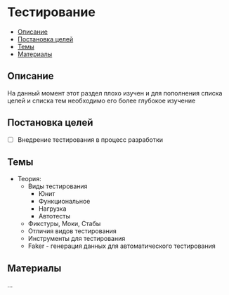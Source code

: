 # Тестирование #

- [Описание](#Описание)
- [Постановка целей](#Постановка-целей)
- [Темы](#Темы)
- [Материалы](#Материалы)

## Описание ##
На данный момент этот раздел плохо изучен и для пополнения списка целей и списка тем необходимо его более глубокое изучение

## Постановка целей ##
- [ ] Внедрение тестирования в процесс разработки

## Темы ##
- Теория:
	- Виды тестирования
		- Юнит
		- Функциональное
		- Нагрузка
		- Автотесты
	- Фикстуры, Моки, Стабы
	- Отличия видов тестирования
	- Инструменты для тестирования
	- Faker - генерация данных для автоматического тестирования

## Материалы ##
...


